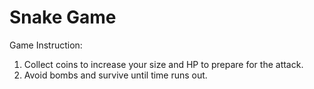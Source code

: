 # Snake Game
Game Instruction: 
  1. Collect coins to increase your size and HP to prepare for the attack.
  2. Avoid bombs and survive until time runs out.
